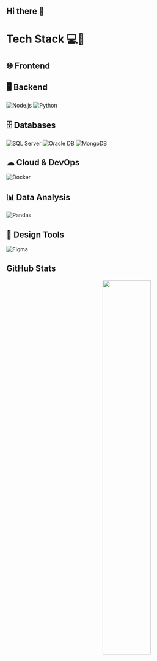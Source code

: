 ## Hi there 👋

<!--
**ellielok/ellielok** is a ✨ _special_ ✨ repository because its `README.md` (this file) appears on your GitHub profile.

Here are some ideas to get you started:

- 🔭 I’m currently working on ...
- 🌱 I’m currently learning ...
- 👯 I’m looking to collaborate on ...
- 🤔 I’m looking for help with ...
- 💬 Ask me about ...
- 📫 How to reach me: ...
- 😄 Pronouns: ...
- ⚡ Fun fact: ...
-->

# Tech Stack 💻🚀

## 🌐 Frontend

## 🖥 Backend
![Node.js](https://img.shields.io/badge/-Node.js-339933?logo=node.js&logoColor=white&style=flat-square)
![Python](https://img.shields.io/badge/-Python-3776AB?logo=python&logoColor=white&style=flat-square)

## 🗄 Databases
![SQL Server](https://img.shields.io/badge/-Microsoft%20SQL%20Server-CC2927?logo=microsoft-sql-server&logoColor=white&style=flat-square)
![Oracle DB](https://img.shields.io/badge/-Oracle%20DB-F80000?logo=oracle&logoColor=white&style=flat-square)
![MongoDB](https://img.shields.io/badge/-MongoDB-47A248?logo=mongodb&logoColor=white&style=flat-square)

## ☁ Cloud & DevOps
![Docker](https://img.shields.io/badge/-Docker-2496ED?logo=docker&logoColor=white&style=flat-square)

## 📊 Data Analysis
![Pandas](https://img.shields.io/badge/-Pandas-150458?logo=pandas&logoColor=white&style=flat-square)

## 🎨 Design Tools
![Figma](https://img.shields.io/badge/-Figma-F24E1E?logo=figma&logoColor=white&style=flat-square)


## GitHub Stats
<picture>
    <source media="(prefers-color-scheme: dark)" srcset="https://github-readme-stats-ellielok.vercel.app/api?username=ellielok&theme=dark&show_icons=true">
    <img align="right" width="50%" src="https://github-readme-stats-ellielok.vercel.app/api?username=ellielok&show_icons=true">
</picture>

